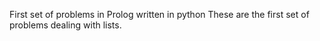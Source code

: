 First set of problems in Prolog written in python
These are the first set of problems dealing with lists.
